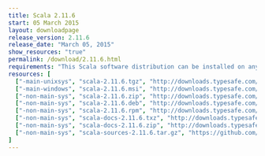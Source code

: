 ```yaml
---
title: Scala 2.11.6
start: 05 March 2015
layout: downloadpage
release_version: 2.11.6
release_date: "March 05, 2015"
show_resources: "true"
permalink: /download/2.11.6.html
requirements: "This Scala software distribution can be installed on any Unix-like or Windows system. It requires the Java runtime version 1.6 or later, which can be downloaded <a href='http://www.java.com/'>here</a>."
resources: [
  ["-main-unixsys", "scala-2.11.6.tgz", "http://downloads.typesafe.com/scala/2.11.6/scala-2.11.6.tgz", "Mac OS X, Unix, Cygwin", "25.87M"],
  ["-main-windows", "scala-2.11.6.msi", "http://downloads.typesafe.com/scala/2.11.6/scala-2.11.6.msi", "Windows (msi installer)", "107.88M"],
  ["-non-main-sys", "scala-2.11.6.zip", "http://downloads.typesafe.com/scala/2.11.6/scala-2.11.6.zip", "Windows", "25.92M"],
  ["-non-main-sys", "scala-2.11.6.deb", "http://downloads.typesafe.com/scala/2.11.6/scala-2.11.6.deb", "Debian", "74.54M"],
  ["-non-main-sys", "scala-2.11.6.rpm", "http://downloads.typesafe.com/scala/2.11.6/scala-2.11.6.rpm", "RPM package", "106.73M"],
  ["-non-main-sys", "scala-docs-2.11.6.txz", "http://downloads.typesafe.com/scala/2.11.6/scala-docs-2.11.6.txz", "API docs", "45.93M"],
  ["-non-main-sys", "scala-docs-2.11.6.zip", "http://downloads.typesafe.com/scala/2.11.6/scala-docs-2.11.6.zip", "API docs", "84.06M"],
  ["-non-main-sys", "scala-sources-2.11.6.tar.gz", "https://github.com/scala/scala/archive/v2.11.6.tar.gz", "Sources", ""]
]
---
```

